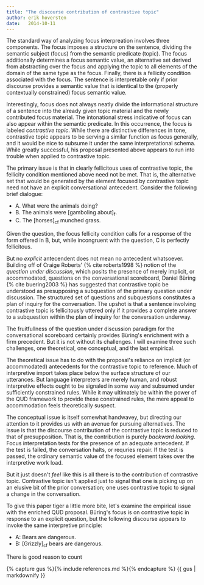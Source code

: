 ```yaml
---
title: "The discourse contribution of contrastive topic"
author: erik hoversten
date:   2014-10-11 
---
```


The standard way of analyzing focus interpreation involves three components.  The focus imposes a structure on the sentence, dividing the semantic subject (focus) from the semantic predicate (topic).  The focus additionally determines a focus semantic value, an alternative set derived from abstracting over the focus and applying the topic to all elements of the domain of the same type as the focus.  Finally, there is a fellicity condition associated with the focus.  The sentence is interpretable only if prior discourse provides a semantic value that is identical to the (properly contextually constrained) focus semantic value.

Interestingly, focus does not always neatly divide the informational structure of a sentence into the already given topic material and the newly contributed focus material. The intonational stress indicative of focus can also appear within the semantic predicate.  In this occurrence, the focus is labeled *contrastive topic*. While there are distinctive differences in tone, contrastive topic appears to be serving a similar function as focus generally, and it would be nice to subsume it under the same interpretational schema. While greatly successful, his proposal presented above appears to run into trouble when applied to contrastive topic.

The primary issue is that in clearly fellicitous uses of contrastive topic, the fellicity condition mentioned above need not be met.  That is, the alternative set that would be generated by the element focused by contrastive topic need not have an explicit conversational antecedent. Consider the following brief dialogue:

+ A. What were the animals doing?
+ B. The animals were [gamboling about]<sub>f</sub>.
+ C. The [horses]<sub>cf</sub> munched grass.

Given the question, the focus fellicity condition calls for a response of the form offered in B, but, while incongruent with the question, C is perfectly fellicitous.

But no _explicit_ antecendent does not mean no antecedent whatsoever. Building off of Craige Roberts' {% cite roberts1998 %} notion of the _question under discussion_, which posits the presence of merely implicit, or accommodated, questions on the conversational scoreboard, Daniel B&#252;ring {% cite buering2003 %} has suggested that contrastive topic be understood as presupposing a subquestion of the primary question under discussion.  The structured set of questions and subquestions constitutes a plan of inquiry for the conversation.  The upshot is that a sentence involving contrastive topic is fellicitously uttered only if it provides a complete answer to a subquestion within the plan of inquiry for the conversation underway.

The fruitfullness of the question under discussion paradigm for the conversational scoreboard certainly provides B&#252;ring's enrichment with a firm precedent.  But it is not without its challenges.  I will examine three such challenges, one theoretical, one conceptual, and the last empirical.

The theoretical issue has to do with the proposal's reliance on implicit (or accommodated) antecedents for the contrastive topic to reference.  Much of interpretive import takes place below the surface structure of our utterances.  But language interpreters are merely human, and robust interpretive effects ought to be signaled in some way and subsumed under sufficiently constrained rules.  While it may ultimately be within the power of the QUD framework to provide these constrained rules, the mere appeal to accommodation feels theoretically suspect.

The conceptual issue is itself somewhat handwavey, but directing our attention to it provides us with an avenue for pursuing alternatives. The issue is that the discourse contribution of the contrastive topic is reduced to that of presupposition.  That is, the contribution is purely _backward looking_.  Focus interpretation tests for the presence of an adequate antecedent.  If the test is failed, the conversation halts, or requries repair. If the test is passed, the ordinary semantic value of the focused element takes over the interpretive work load. 

But it just doesn't _feel_ like this is all there is to the contribution of contrastive topic.  Contrastive topic isn't applied just to signal that one is picking up on an elusive bit of the prior conversation; one uses contrastive topic to signal a change in the conversation.

To give this paper tiger a little more bite, let's examine the empirical issue with the enriched QUD proposal.  B&#252;ring's focus is on contrastive topic in response to an explicit question, but the following discourse appears to invoke the same interpretive principle:

+ A: Bears are dangerous.
+ B: [Grizzly]<sub>cf</sub> bears are dangerous.

There is good reason to count 

{% capture gus %}{% include references.md %}{% endcapture %}
{{ gus | markdownify }}
